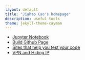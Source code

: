 ```yaml
---
layout: default
title: "Jiahao Cao's homepage"
description: useful tools
theme: jekyll-theme-cayman
---
```


* [Jupyter Notebook](./Jupyter/Jupyter.html)
* [Build Github Page](./Build_Web_Page/Build_Web_Page.html)
* [Sites that help you test your code](./Web_Help_Develop/Web_Help_Develop.html)
* [VPN and Hiding IP](./VPNIP/VPNIP.html)
